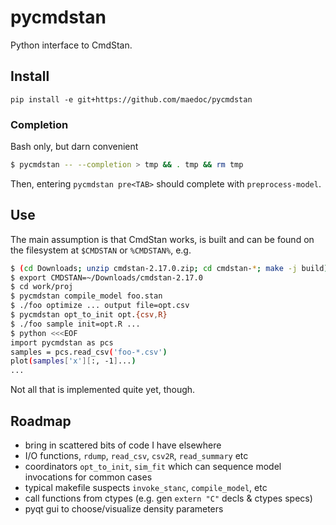 # pycmdstan

Python interface to CmdStan.

## Install

```
pip install -e git+https://github.com/maedoc/pycmdstan
```

### Completion

Bash only, but darn convenient
```bash
$ pycmdstan -- --completion > tmp && . tmp && rm tmp
```
Then, entering `pycmdstan pre<TAB>` should complete with `preprocess-model`.

## Use

 The main assumption is that
CmdStan works, is built and can be found on the filesystem at
`$CMDSTAN` or `%CMDSTAN%`, e.g.

```bash
$ (cd Downloads; unzip cmdstan-2.17.0.zip; cd cmdstan-*; make -j build)
$ export CMDSTAN=~/Downloads/cmdstan-2.17.0
$ cd work/proj
$ pycmdstan compile_model foo.stan
$ ./foo optimize ... output file=opt.csv
$ pycmdstan opt_to_init opt.{csv,R}
$ ./foo sample init=opt.R ...
$ python <<<EOF
import pycmdstan as pcs
samples = pcs.read_csv('foo-*.csv')
plot(samples['x'][:, -1]...)
...
```
Not all that is implemented quite yet, though.

## Roadmap

- bring in scattered bits of code I have elsewhere
- I/O functions, `rdump`, `read_csv`, `csv2R`, `read_summary` etc
- coordinators `opt_to_init`, `sim_fit` which can sequence model invocations for common cases
- typical makefile suspects `invoke_stanc`, `compile_model`, etc
- call functions from ctypes (e.g. gen `extern "C"` decls & ctypes specs)
- pyqt gui to choose/visualize density parameters
